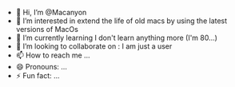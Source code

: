 - 👋 Hi, I’m @Macanyon
- 👀 I’m interested in extend the life of old macs by using the latest versions of MacOs
- 🌱 I’m currently learning I don't learn anything more (I'm 80…)
- 💞️ I’m looking to collaborate on : I am just a user
- 📫 How to reach me ...
- 😄 Pronouns: ...
- ⚡ Fun fact: ...

<!---
Macanyon/Macanyon is a ✨ special ✨ repository because its `README.md` (this file) appears on your GitHub profile.
You can click the Preview link to take a look at your changes.
--->
